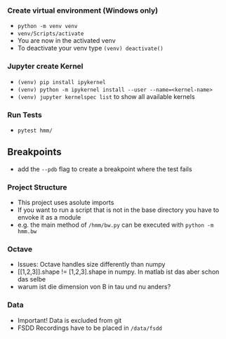 ### Create virtual environment (Windows only)
+ `python -m venv venv`
+ `venv/Scripts/activate`
+ You are now in the activated venv
+ To deactivate your venv type `(venv) deactivate()`

### Jupyter create Kernel
+ `(venv) pip install ipykernel`
+ `(venv) python -m ipykernel install --user --name=<kernel-name>`
+ `(venv) jupyter kernelspec list` to show all available kernels

### Run Tests
+ `pytest hmm/`
## Breakpoints
+ add the `--pdb` flag to create a breakpoint where the test fails

### Project Structure
+ This project uses asolute imports 
+ If you want to run a script that is not in the base directory you have to envoke it as a module
+ e.g. the main method of `/hmm/bw.py` can be executed with `python -m hmm.bw`

### Octave
+ Issues: Octave handles size differently than numpy
+ [[1,2,3]].shape != [1,2,3].shape in numpy. In matlab ist das aber schon das selbe
+ warum ist die dimension von B in tau und nu anders?

### Data
+ Important! Data is excluded from git
+ FSDD Recordings have to be placed in `/data/fsdd`


